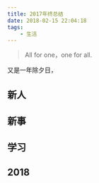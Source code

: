 ```yaml
---
title: 2017年终总结
date: 2018-02-15 22:04:18
tags: 
    - 生活
---
```


> All for one，one for all.

又是一年除夕日，

## 新人


## 新事

## 学习

## 2018